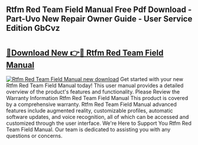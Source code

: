 ## Rtfm Red Team Field Manual Free Pdf Download - Part-Uvo New Repair Owner Guide - User Service Edition GbCvz

# <h2><a href="http://cf22389.oget.top/?id=Rtfm+Red+Team+Field+Manual">🔗Download New 👉🔴 Rtfm Red Team Field Manual</a></h2>

[![Rtfm Red Team Field Manual new download](https://i.imgur.com/5g1atiW.png)](http://cf22389.oget.top/?id=Rtfm+Red+Team+Field+Manual)
Get started with your new Rtfm Red Team Field Manual today! This user manual provides a detailed overview of the product's features and functionality. Please Review the Warranty Information Rtfm Red Team Field Manual This product is covered by a comprehensive warranty. Rtfm Red Team Field Manual advanced features include augmented reality, customizable profiles, automatic software updates, and voice recognition, all of which can be accessed and customized through the user interface. We're Here to Support You Rtfm Red Team Field Manual. Our team is dedicated to assisting you with any questions or concerns.
